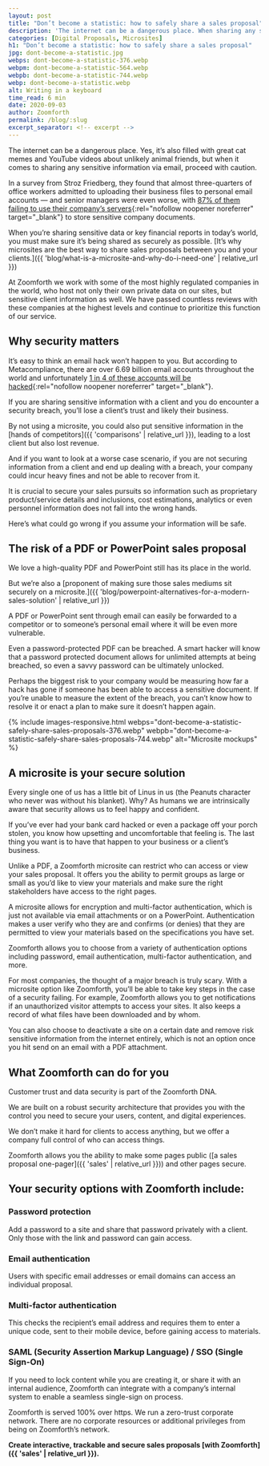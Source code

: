 ```yaml
---
layout: post
title: "Don’t become a statistic: how to safely share a sales proposal"
description: 'The internet can be a dangerous place. When sharing any sensitive information via email, proceed with caution.'
categories: [Digital Proposals, Microsites]
h1: "Don’t become a statistic: how to safely share a sales proposal"
jpg: dont-become-a-statistic.jpg
webps: dont-become-a-statistic-376.webp
webpm: dont-become-a-statistic-564.webp
webpb: dont-become-a-statistic-744.webp
webp: dont-become-a-statistic.webp
alt: Writing in a keyboard
time_read: 6 min
date: 2020-09-03
author: Zoomforth
permalink: /blog/:slug
excerpt_separator: <!-- excerpt -->
---
```

The internet can be a dangerous place. Yes, it’s also filled with great cat memes and YouTube videos about unlikely animal friends, but when it comes to sharing any sensitive information via email, proceed with caution.
<!-- excerpt -->

In a survey from Stroz Friedberg, they found that almost three-quarters of office workers admitted to uploading their business files to personal email accounts — and senior managers were even worse, with [87% of them failing to use their company’s servers](https://www.virtru.com/blog/email-security-2/){:rel="nofollow noopener noreferrer" target="_blank"} to store sensitive company documents.

When you’re sharing sensitive data or key financial reports in today’s world, you must make sure it’s being shared as securely as possible. [It’s why microsites are the best way to share sales proposals between you and your clients.]({{ 'blog/what-is-a-microsite-and-why-do-i-need-one' | relative_url }})

At Zoomforth we work with some of the most highly regulated companies in the world, who host not only their own private data on our sites, but sensitive client information as well. We have passed countless reviews with these companies at the highest levels and continue to prioritize this function of our service.

## Why security matters

It’s easy to think an email hack won’t happen to you. But according to Metacompliance, there are over 6.69 billion email accounts throughout the world and unfortunately [1 in 4 of these accounts will be hacked](https://www.metacompliance.com/blog/5-steps-to-prevent-your-email-getting-hacked-in-2019/){:rel="nofollow noopener noreferrer" target="_blank"}.

If you are sharing sensitive information with a client and you do encounter a security breach, you’ll lose a client’s trust and likely their business.

By not using a microsite, you could also put sensitive information in the [hands of competitors]({{ 'comparisons' | relative_url }}), leading to a lost client but also lost revenue.

And if you want to look at a worse case scenario, if you are not securing information from a client and end up dealing  with a breach, your company could incur heavy fines and not be able to recover from it.

It is crucial to secure your sales pursuits so information such as proprietary product/service details and inclusions, cost estimations, analytics or even personnel information does not fall into the wrong hands.

Here’s what could go wrong if you assume your information will be safe.

## The risk of a PDF or PowerPoint sales proposal

We love a high-quality PDF and PowerPoint still has its place in the world.

But we’re also a [proponent of making sure those sales mediums sit securely on a microsite.]({{ 'blog/powerpoint-alternatives-for-a-modern-sales-solution' | relative_url }})

A PDF or PowerPoint sent through email can easily be forwarded to a competitor or to someone’s personal email where it will be even more vulnerable.

Even a password-protected PDF can be breached. A smart hacker will know that a password protected document allows for unlimited attempts at being breached, so even a savvy password can be ultimately unlocked.

Perhaps the biggest risk to your company would be measuring how far a hack has gone if someone has been able to access a sensitive document.  If you’re unable to measure the extent of the breach, you can’t know how to resolve it or enact a plan to make sure it doesn’t happen again. 

{% include images-responsive.html webps="dont-become-a-statistic-safely-share-sales-proposals-376.webp" webpb="dont-become-a-statistic-safely-share-sales-proposals-744.webp" alt="Microsite mockups" %}

## A microsite is your secure solution

Every single one of us has a little bit of Linus in us (the Peanuts character who never was without his blanket). Why? As humans we are intrinsically aware that security allows us to feel happy and confident.

If you’ve ever had your bank card hacked or even a package off your porch stolen, you know how upsetting and uncomfortable that feeling is. The last thing you want is to have that happen to your business or a client’s business.

Unlike a PDF, a Zoomforth microsite can restrict who can access or view your sales proposal. It offers you the ability to permit groups as large or small as you’d like to view your materials and make sure the right stakeholders have access to the right pages.

A microsite allows for encryption and multi-factor authentication, which is just not available via email attachments or on a PowerPoint. Authentication makes a user verify who they are and confirms (or denies) that they are permitted to view your materials based on the specifications you have set.

Zoomforth allows you to  choose from a variety of authentication options including password, email authentication, multi-factor authentication, and more.

For most companies, the thought of a major breach is truly scary. With a microsite option like Zoomforth, you’ll be able to take key steps in the case of a security failing. For example, Zoomforth allows you to get notifications if an unauthorized visitor attempts to access your sites. It also keeps a record of what files have been downloaded and by whom.

You can also choose to deactivate a site on a certain date and remove risk sensitive information from the internet entirely, which is not an option once you hit send on an email with a PDF attachment.

## What Zoomforth can do for you

Customer trust and data security is part of the Zoomforth DNA.

We are built on a robust security architecture that provides you with the control you need to secure your users, content, and digital experiences.

We don’t make it hard for clients to access anything, but we offer a company full control of who can access things.

Zoomforth allows you the ability to make some pages public ([a sales proposal one-pager]({{ 'sales' | relative_url }})) and other pages secure.

## Your security options with Zoomforth include:

### Password protection

Add a password to a site and share that password privately with a client. Only those with the link and password can gain access.

### Email authentication

Users with specific email addresses or email domains can access  an individual proposal.

### Multi-factor authentication

This checks the recipient’s email address and requires them to enter a unique code, sent to their mobile device, before gaining access to materials.

### SAML (Security Assertion Markup Language) / SSO (Single Sign-On)

If you need to lock content while you are creating it, or share it with an internal audience, Zoomforth can integrate with a company’s internal system to enable a seamless single-sign on process.

Zoomforth is served 100% over https. We run a zero-trust corporate network. There are no corporate resources or additional privileges from being on Zoomforth’s network.

**Create interactive, trackable and secure sales proposals [with Zoomforth]({{ 'sales' | relative_url }}).**
